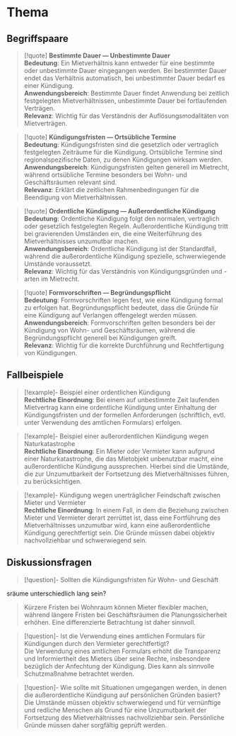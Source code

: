 # Thema


## Begriffspaare
>[!quote] **Bestimmte Dauer — Unbestimmte Dauer**  
>**Bedeutung**: Ein Mietverhältnis kann entweder für eine bestimmte oder unbestimmte Dauer eingegangen werden. Bei bestimmter Dauer endet das Verhältnis automatisch, bei unbestimmter Dauer bedarf es einer Kündigung.  
>**Anwendungsbereich**: Bestimmte Dauer findet Anwendung bei zeitlich festgelegten Mietverhältnissen, unbestimmte Dauer bei fortlaufenden Verträgen.  
>**Relevanz**: Wichtig für das Verständnis der Auflösungsmodalitäten von Mietverträgen.

>[!quote] **Kündigungsfristen — Ortsübliche Termine**  
>**Bedeutung**: Kündigungsfristen sind die gesetzlich oder vertraglich festgelegten Zeiträume für die Kündigung. Ortsübliche Termine sind regionalspezifische Daten, zu denen Kündigungen wirksam werden.  
>**Anwendungsbereich**: Kündigungsfristen gelten generell im Mietrecht, während ortsübliche Termine besonders bei Wohn- und Geschäftsräumen relevant sind.  
>**Relevanz**: Erklärt die zeitlichen Rahmenbedingungen für die Beendigung von Mietverhältnissen.

>[!quote] **Ordentliche Kündigung — Außerordentliche Kündigung**  
>**Bedeutung**: Ordentliche Kündigung folgt den normalen, vertraglich oder gesetzlich festgelegten Regeln. Außerordentliche Kündigung tritt bei gravierenden Umständen ein, die eine Weiterführung des Mietverhältnisses unzumutbar machen.  
>**Anwendungsbereich**: Ordentliche Kündigung ist der Standardfall, während die außerordentliche Kündigung spezielle, schwerwiegende Umstände voraussetzt.  
>**Relevanz**: Wichtig für das Verständnis von Kündigungsgründen und -arten im Mietrecht.

>[!quote] **Formvorschriften — Begründungspflicht**  
>**Bedeutung**: Formvorschriften legen fest, wie eine Kündigung formal zu erfolgen hat. Begründungspflicht bedeutet, dass die Gründe für eine Kündigung auf Verlangen offengelegt werden müssen.  
>**Anwendungsbereich**: Formvorschriften gelten besonders bei der Kündigung von Wohn- und Geschäftsräumen, während die Begründungspflicht generell bei Kündigungen greift.  
>**Relevanz**: Wichtig für die korrekte Durchführung und Rechtfertigung von Kündigungen.

## Fallbeispiele
>[!example]- Beispiel einer ordentlichen Kündigung  
>**Rechtliche Einordnung**: Bei einem auf unbestimmte Zeit laufenden Mietvertrag kann eine ordentliche Kündigung unter Einhaltung der Kündigungsfristen und der formellen Anforderungen (schriftlich, evtl. unter Verwendung des amtlichen Formulars) erfolgen.

>[!example]- Beispiel einer außerordentlichen Kündigung wegen Naturkatastrophe  
>**Rechtliche Einordnung**: Ein Mieter oder Vermieter kann aufgrund einer Naturkatastrophe, die das Mietobjekt unbenutzbar macht, eine außerordentliche Kündigung aussprechen. Hierbei sind die Umstände, die zur Unzumutbarkeit der Fortsetzung des Mietverhältnisses führen, zu berücksichtigen.

>[!example]- Kündigung wegen unerträglicher Feindschaft zwischen Mieter und Vermieter  
>**Rechtliche Einordnung**: In einem Fall, in dem die Beziehung zwischen Mieter und Vermieter derart zerrüttet ist, dass eine Fortführung des Mietverhältnisses unzumutbar wird, kann eine außerordentliche Kündigung gerechtfertigt sein. Die Gründe müssen dabei objektiv nachvollziehbar und schwerwiegend sein.

## Diskussionsfragen
>[!question]- Sollten die Kündigungsfristen für Wohn- und Geschäft

sräume unterschiedlich lang sein?  
>Kürzere Fristen bei Wohnraum können Mieter flexibler machen, während längere Fristen bei Geschäftsräumen die Planungssicherheit erhöhen. Eine differenzierte Betrachtung ist daher sinnvoll.

>[!question]- Ist die Verwendung eines amtlichen Formulars für Kündigungen durch den Vermieter gerechtfertigt?  
>Die Verwendung eines amtlichen Formulars erhöht die Transparenz und Informiertheit des Mieters über seine Rechte, insbesondere bezüglich der Anfechtung der Kündigung. Dies kann als sinnvolle Schutzmaßnahme betrachtet werden.

>[!question]- Wie sollte mit Situationen umgegangen werden, in denen die außerordentliche Kündigung auf persönlichen Gründen basiert?  
>Die Umstände müssen objektiv schwerwiegend und für vernünftige und redliche Menschen als Grund für eine Unzumutbarkeit der Fortsetzung des Mietverhältnisses nachvollziehbar sein. Persönliche Gründe müssen daher sorgfältig geprüft werden.